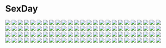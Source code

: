 # SexDay
![](https://konachan.com/image/dfcabc795af439bbbb6f0a6038fd953f/Konachan.com%20-%20165552%20ass%20blush%20chitetan%20green_eyes%20green_hair%20hatsune_miku%20pantyhose%20vocaloid.jpg)
![](https://konachan.com/jpeg/355c0e03e1aff858d3da73431fa1924c/Konachan.com%20-%20223623%20anthropomorphism%20beach%20bikini%20bow%20breasts%20cleavage%20kantai_collection%20long_hair%20pink_hair%20red_eyes%20sheepd%20swimsuit%20yuudachi_%28kancolle%29.jpg)
![](https://konachan.com/image/563a681a43db91004b8af10f6811577f/Konachan.com%20-%20151274%20binsen%20black_hair%20blue_eyes%20bow%20christmas%20dress%20hat%20long_hair%20original%20pantyhose%20pointed_ears%20stockings%20yellow_eyes.jpg)
![](https://konachan.com/image/b8b111153639f33811007804ceee705f/Konachan.com%20-%20205904%20armor%20elbow_gloves%20fate_grand_order%20fate_%28series%29%20fate_stay_night%20gloves%20hei_tong_shi%20mash_kyrielight%20navel%20purple_eyes%20short_hair.jpg)
![](https://konachan.com/jpeg/2be0087c01d39f0adc15cd49fdbe7a1e/Konachan.com%20-%20298510%20beach%20bikini%20blush%20breasts%20brown_hair%20cleavage%20clouds%20gloves%20headband%20long_hair%20navel%20rei_kun%20sky%20swimsuit%20thighhighs%20torn_clothes%20water%20yellow_eyes.jpg)
![](https://konachan.com/image/470fbebf3e27bc5fdf95483a8e54ed15/Konachan.com%20-%20301235%20blindfold%20breasts%20gray_hair%20limgae%20nier%20nier%3A_automata%20realistic%20short_hair%20watermark%20weapon%20yorha_unit_no._2_type_b.jpg)
![](https://konachan.com/image/901dfe3e20344052490fb21c5c1086af/Konachan.com%20-%20280787%20apron%20blush%20bow%20chihuri405%20choker%20dark%20long_hair%20maid%20orange_eyes%20original%20pink_hair%20yana_%28chihuri%29.jpg)
![](https://konachan.com/image/19d2b8d762848a025c4a9fce9a68b883/Konachan.com%20-%20296185%20censored%20close%20cum%20lolicept%20paizuri%20penis%20signed%20yahari_ore_no_seishun_love_come_wa_machigatteiru.%20yuigahama_yui%27s_mother.jpg)
![](https://konachan.com/image/57471ef5005d3f918273b3df89864b18/Konachan.com%20-%20130116%20armor%20artoria_pendragon_%28all%29%20blonde_hair%20fate_%28series%29%20fate_stay_night%20green_eyes%20saber%20sword%20tagme%20weapon.jpg)
![](https://konachan.com/image/2f07b2fc9ec2fdedf40b6d84b0b72623/Konachan.com%20-%2052243%20animal_ears%20foxgirl%20game_cg%20loli%20rindou_ruri%20tail%20tenshinranman%20yuzusoft.jpg)
![](https://konachan.com/image/0cb382969bd444aaef427e48a3767a1c/Konachan.com%20-%20303910%20bigrbear%20breasts%20brown_hair%20dark_skin%20long_hair%20mask%20nipples%20pussy%20sword%20uncensored%20weapon%20yellow_eyes.jpg)
![](https://konachan.com/image/76b55416ecc13f9e83dab8217585c908/Konachan.com%20-%20139128%202girls%20breasts%20calendar%20nipples%20no_bra%20open_shirt%20school_uniform%20softhouse-seal%20touma_kojiro_no_tantei_file.jpg)
![](https://konachan.com/image/8d2287e5de17f97c77e0da5a87bb13ed/Konachan.com%20-%20254184%20black_hair%20blue_eyes%20choker%20flowers%20long_hair%20original%20ribbons%20rugo%20shorts.jpg)
![](https://konachan.com/jpeg/a825bd975aa1fefd3220aa39063b1098/Konachan.com%20-%2043035%20akatsuki_no_goei%20breasts%20cum%20game_cg%20maid%20open_shirt%20penis%20pussy%20sex%20spread_legs%20syangrila%20tomose_shunsaku%20tsuki%20uncensored%20wet.jpg)
![](https://konachan.com/jpeg/1afd764e986511f118d77870ccced8f0/Konachan.com%20-%20265667%20breasts%20brown_hair%20frill%20game_cg%20green_eyes%20ikura_nagisa%20kami-machi_sana-chan%20long_hair%20takao_sana.jpg)
![](https://konachan.com/jpeg/d8eff030ebcaa496b5401d50fe0b93eb/Konachan.com%20-%20114423%20blue_hair%20hatsune_miku%20kuroneko_shiro%20vocaloid.jpg)
![](https://konachan.com/image/30d2d3b5653ac274817028ff93bb7104/Konachan.com%20-%20143412%20bow%20gray_eyes%20gray_hair%20headband%20katana%20konpaku_youmu%20myon%20petals%20short_hair%20sword%20teiraa%20touhou%20weapon.jpg)
![](https://konachan.com/jpeg/ac5ec3eedbbf99a6d429c27ebc11330d/Konachan.com%20-%20275446%20animal_ears%20braids%20breast_hold%20gray_hair%20japanese_clothes%20moon%20night%20original%20red_eyes%20rin2008%20sky%20thighhighs%20torii.jpg)
![](https://konachan.com/image/d5e99b259cdab419df3bb1efa802e8cd/Konachan.com%20-%20148733%20ebyo%20harry_potter%20remus_john_lupin%20sirius_black.jpg)
![](https://konachan.com/image/e760a7296e02d7dab73b4d8433272f77/Konachan.com%20-%2014119%20desert%20mamotte_shugogetten%20rishu.jpg)
![](https://konachan.com/jpeg/7958cbd42d11789ec35ae6dedecdaf59/Konachan.com%20-%20285436%20apron%20ass%20bed%20bow%20breasts%20cleavage%20dress%20headdress%20maid%20panties%20panty_pull%20short_hair%20stockings%20thighhighs%20underwear%20waifu2x%20watermark%20yang-do.jpg)
![](https://konachan.com/image/d490e7b815aa632f45aadebe1a4cbcd8/Konachan.com%20-%20129811%20barefoot%20breasts%20flowers%20gray_hair%20hidezi%20nipples%20original%20panties%20purple_eyes%20topless%20underwear.jpg)
![](https://konachan.com/jpeg/b110ecff7cc748d8249cd2ec3ec2adcd/Konachan.com%20-%20307768%20bed%20blush%20bra%20breasts%20cameltoe%20catgirl%20collar%20condom%20gray_hair%20hoodie%20navel%20original%20panties%20pussy%20ribbons%20shirt_lift%20underwear%20waifu2x%20yuyumatsu.jpg)
![](https://konachan.com/jpeg/ed545dfb8a5ae93980a633c8189962cb/Konachan.com%20-%20229888%20blonde_hair%20braids%20front_wing%20fukami_reina%20group%20gun%20headdress%20long_hair%20orange_eyes%20purple_eyes%20purple_hair%20scarf%20short_hair%20skirt%20tie%20weapon.jpg)
![](https://konachan.com/image/4e7ab1ebf176b50a691b1000a2b0b7c4/Konachan.com%20-%20128176%20chitose_shuusui%20original.jpg)
![](https://konachan.com/image/10e9cbc01bb352b28dd32ad68b4c8b70/Konachan.com%20-%20281332%20aliasing%20animal_ears%20anthropomorphism%20bikini%20catgirl%20girls_frontline%20glasses%20gray_hair%20kimuwaipu%20short_hair%20swimsuit%20tail%20yellow_eyes.jpg)
![](https://konachan.com/jpeg/1062c6e3bf9ca39f513b525fc2d19d9a/Konachan.com%20-%20172278%20akemi_homura%20black_hair%20bow_%28weapon%29%20cape%20dress%20group%20gun%20hat%20lemontea%20miki_sayaka%20pink_eyes%20pink_hair%20red_eyes%20red_hair%20spear%20sword%20tomoe_mami%20weapon.jpg)
![](https://konachan.com/jpeg/556c92d666b07adccea55fb1ef35ca25/Konachan.com%20-%20259495%20akitsuki_tsukasa%20anthropomorphism%20azur_lane%20unicorn_%28azur_lane%29.jpg)
![](https://konachan.com/image/223c9ee6800501cec70ad291b7cc358f/Konachan.com%20-%20117410%20boku_wa_tomodachi_ga_sukunai%20kashiwazaki_sena%20nipple_slip%20panties%20underwear.jpg)
![](https://konachan.com/image/9feb5e15e43c68b48b46a9d42f98af01/Konachan.com%20-%20231367%20blonde_hair%20boat%20book%20drink%20flowers%20hat%20kagayan1096%20long_hair%20orange_eyes%20original%20school_uniform%20water.jpg)
![](https://konachan.com/jpeg/94da486a84605c526294270025d66e24/Konachan.com%20-%20231988%202girls%20barefoot%20black_hair%20breast_grab%20breasts%20dark_skin%20long_hair%20magic%20nude%20red_eyes%20red_hair%20rexystark%20signed%20tan_lines%20tribadism%20yuri.jpg)
![](https://konachan.com/image/a24832306dc07fb32f625d9a3066d76b/Konachan.com%20-%2040918%20minase_lin%20sorairo_no_organ%20tagme.jpg)
![](https://konachan.com/image/9b8a077b0a1bd060353229b69b802b76/Konachan.com%20-%2071628%20all_male%20black_hair%20blood%20blue_eyes%20hibari_kyouya%20katekyou_hitman_reborn%20male%20moon%20short_hair.jpg)
![](https://konachan.com/image/e18fc0581dd5d5bb054bcdf22db47a93/Konachan.com%20-%20290191%20bed%20blush%20book%20butter_curry%20long_hair%20love_live%21_school_idol_project%20love_live%21_sunshine%21%21%20red_hair%20sakurauchi_riko%20school_uniform%20yellow_eyes.jpg)
![](https://konachan.com/image/f3e5b5d9d078996ee77af5e3a2fbb02e/Konachan.com%20-%2010556%20kanon%20kawasumi_mai%20norizou%20panties%20type-r%20underwear.jpg)
![](https://konachan.com/image/4130196b0d8c28f47a933f07c5259143/Konachan.com%20-%2042994%20amanchu%21%20amano_kozue%20beach%20kohinata_hikari%20swimsuit.jpg)
![](https://konachan.com/jpeg/828dae9920b66da04d38799cf70a9c45/Konachan.com%20-%2085901%20angel_beats%21%20hinata_hideki%20kousetsu%20pink_eyes%20pink_hair%20school_uniform%20yui_%28angel_beats%21%29.jpg)
![](https://konachan.com/image/0c8ab8a00111745223019d9346e54b6b/Konachan.com%20-%20265825%20animal_ears%20anthropomorphism%20azur_lane%20lengchan_%28fu626878068%29%20tail%20unicorn_%28azur_lane%29%20yuudachi_%28azur_lane%29.jpg)
![](https://konachan.com/image/a31438414c8c7ebc878b3d2d0283e9b8/Konachan.com%20-%20156148%20animal%20brown_hair%20hat%20headband%20katana%20long_hair%20ofuda%20original%20ponytail%20purple_hair%20red_hair%20ryota-h%20scarf%20short_hair%20spear%20staff%20sword%20weapon.jpg)
![](https://konachan.com/jpeg/9b32081140d86522a01130c6de43201d/Konachan.com%20-%20262734%20breasts%20censored%20coffee-kizoku%20cure_girl%20fingering%20game_cg%20long_hair%20masturbation%20navel%20no_bra%20panties%20shirt_lift%20spread_legs%20underwear%20white_hair.jpg)
![](https://konachan.com/image/7bdc07a199fa0b7a49a41fbca572863d/Konachan.com%20-%2048083%20akiyama_mio%20hirasawa_yui%20k-on%21%20kotobuki_tsumugi%20tainaka_ritsu.jpg)
![](https://konachan.com/jpeg/6fce42f8ea7705dc08b4595d02d13e92/Konachan.com%20-%20277361%20aqua_hair%20armor%20brown_eyes%20brown_hair%20dress%20garter%20group%20headdress%20long_hair%20male%20scenic%20short_hair%20spear%20thighhighs%20wasabi60%20weapon%20white_hair.jpg)
![](https://konachan.com/image/e2504ae3f08793a227e5b0aec1f74bd1/Konachan.com%20-%2034900%20dragonaut%20dragonaut_the_resonance.jpg)
![](https://konachan.com/jpeg/6cc415e35b1e0ceb9079c45e2f5ed89d/Konachan.com%20-%20306516%20blush%20breasts%20fate_grand_order%20fate_%28series%29%20mash_kyrielight%20morizono_shiki%20navel%20nipples%20no_bra%20nopan%20open_shirt%20purple_eyes%20purple_hair.jpg)
![](https://konachan.com/jpeg/2931a68730fbd8c19e2b8411cf30ffea/Konachan.com%20-%20118020%20animal%20animal_ears%20blonde_hair%20blue_eyes%20blush%20cat%20cat_smile%20chen%20chibi%20foxgirl%20multiple_tails%20rebecca_%28naononakukoroni%29%20tail%20touhou%20yakumo_ran.jpg)
![](https://konachan.com/jpeg/3d56eb91a45e3f5f873ed68eac05cba1/Konachan.com%20-%20140936%20bishoujo_mangekyou%20bondage%20breasts%20censored%20game_cg%20green_hair%20hanazato_megumi%20happoubi_jin%20nipples%20omega_star%20rope%20sex%20short_hair%20wet.jpg)
![](https://konachan.com/jpeg/01d6047dc4ebb1c8eb5bc2cd6c65fcd4/Konachan.com%20-%20236165%20bicycle%20building%20clouds%20male%20mks%20original%20petals%20scenic%20short_hair%20sky%20stars%20sunset.jpg)
![](https://konachan.com/jpeg/165d9cef25a41178ced5e60abeef22d2/Konachan.com%20-%2019224%20close%20fuura_kafuka%20sayonara_zetsubou_sensei.jpg)
![](https://konachan.com/image/fd7abfd5ec246f699f7af1812f400480/Konachan.com%20-%20170059%20anjou_naruko%20blue_eyes%20blue_hair%20brown_hair%20glasses%20honma_meiko%20joseph_lee%20kimono%20mirror%20moon%20petals%20red_eyes%20umbrella%20white_hair%20yukata.jpg)
![](https://konachan.com/jpeg/54229d9292f261245dffb9e085e54963/Konachan.com%20-%20271531%202girls%20black_hair%20butterfly%20hiten_goane_ryu%20scan%20school_uniform.jpg)
![](https://konachan.com/jpeg/920a3733cfd1da2ac1e155390c7e61fa/Konachan.com%20-%20165957%20between_shizuki%20black_hair%20headphones%20original%20school_uniform%20short_hair.jpg)
![](https://konachan.com/image/fad645822c4a1fa367fd2a95272cba63/Konachan.com%20-%20100968%202girls%20japanese_clothes%20miko%20original%20polychromatic%20tagme%20yunco.jpg)
![](https://konachan.com/jpeg/1bd0b00a7b996ffe0ea08f884761d944/Konachan.com%20-%20169296%20aono_sena%20blush%20bra%20breasts%20censored%20game_cg%20handjob%20mtu%20nipples%20orange_hair%20panties%20penis%20ponytail%20score%20shirt_lift%20short_hair%20skirt%20underwear.jpg)
![](https://konachan.com/jpeg/925b142c4a9b375d4b7cf5fb9652fca0/Konachan.com%20-%20151563%20bikini%20blush%20bow%20breasts%20cleavage%20clouds%20drink%20food%20fruit%20game_cg%20gray_hair%20heart%20long_hair%20onose_mana%20red_eyes%20ribbons%20swimsuit%20whirlpool.jpg)
![](https://konachan.com/image/f4b268396810b642158d07848da004ae/Konachan.com%20-%2016638%20dress%20flandre_scarlet%20hat%20hong_meiling%20izayoi_sakuya%20mage%20maid%20patchouli_knowledge%20red_eyes%20remilia_scarlet%20touhou%20vampire%20weapon%20wings%20yuuki_tatsuya.jpg)
![](https://konachan.com/image/f14d26d63f1a319d0d272f0dfd489812/Konachan.com%20-%20255899%20bondage%20bow%20fate_grand_order%20fate_%28series%29%20gensui%20headdress%20jeanne_d%27arc_alter%20long_hair%20navel%20no_bra%20nopan%20ribbons%20underboob%20white_hair%20yellow_eyes.jpg)
![](https://konachan.com/jpeg/7f52192740b3ca1eff748933c7ecc958/Konachan.com%20-%20273323%20ass%20ass_grab%20blonde_hair%20braids%20dannex009%20grancrest_senki%20nude%20penis%20pussy%20sex%20short_hair%20siluca_meletes%20uncensored.jpg)
![](https://konachan.com/jpeg/b7b12b7f98edc174af2ac8b5088eafc5/Konachan.com%20-%209094%20duplicate%20hiiragi_kagami%20hiiragi_tsukasa%20lucky_star.jpg)
![](https://konachan.com/image/cdc35ff26a83d23cdcc882a21dbccfce/Konachan.com%20-%20270734%20black_hair%20close%20green_eyes%20kurosawa_dia%20long_hair%20love_live%21_school_idol_project%20love_live%21_sunshine%21%21%20papi_%28papiron100%29%20school_uniform%20signed%20water.jpg)
![](https://konachan.com/image/878bbaabb02374ef767973c79fca120a/Konachan.com%20-%20274343%20breasts%20choker%20cleavage%20cosplay%20fate_%28series%29%20garter_belt%20gloves%20khanshin%20long_hair%20necklace%20pink_eyes%20purple_hair%20thighhighs%20wet%20wristwear.jpg)
![](https://konachan.com/image/e4421f9ce54ac09000ab2d5e1003146f/Konachan.com%20-%2014921%20black_eyes%20black_hair%20brown_eyes%20brown_hair%20gray_eyes%20headband%20hyuuga_neji%20male%20naruto%20rock_lee%20tenten.jpg)
![](https://konachan.com/jpeg/0828a1c64bc934f163fbd9af23b234cd/Konachan.com%20-%20287399%20blonde_hair%20brown_eyes%20dress%20gloves%20gradient%20headphones%20shigaraki_%28strobe_blue%29%20short_hair%20staff%20touhou%20toyosatomimi_no_miko%20wristwear.jpg)
![](https://konachan.com/image/e010781e7a0bdcbb49041a54749c542d/Konachan.com%20-%20275730%20armor%20blonde_hair%20blush%20braids%20breasts%20chain%20couch%20elbow_gloves%20gloves%20green_eyes%20headdress%20nipples%20open_shirt%20rohgun%20short_hair%20sword%20weapon.jpg)
![](https://konachan.com/image/7a404966f6367060a36b130f01097b13/Konachan.com%20-%20142292%20blue_hair%20faefaea%20food%20fruit%20hat%20hinanawi_tenshi%20leaves%20long_hair%20polychromatic%20red_eyes%20sword%20touhou%20weapon.jpg)
![](https://konachan.com/image/4445af8f0c76a5055ce79aea9326287d/Konachan.com%20-%2077183%20arisato_minato%20iori_junpei%20painpa%20persona%20persona_3%20takeba_yukari.jpg)
![](https://konachan.com/image/b029afb15e77fe50c5c50f40d91494c7/Konachan.com%20-%2088063%20animal_ears%20bakemonogatari%20bra%20breasts%20cleavage%20hanekawa_tsubasa%20k10k%20monogatari_%28series%29%20underwear%20yellow_eyes.jpg)
![](https://konachan.com/image/520398074a8b63630b9b19a2b30c0b40/Konachan.com%20-%2061274%20nagato_yuki%20suzumiya_haruhi_no_yuutsu%20wedding_attire%20white.jpg)
![](https://konachan.com/jpeg/acb5d7f9e997d69a4c2c1c8d32d69be6/Konachan.com%20-%2018037%20gun%20school_uniform%20suzumiya_haruhi%20suzumiya_haruhi_no_yuutsu%20weapon%20zono_%28rinkara-sou%29.jpg)
![](https://konachan.com/image/54dba9dadfde48a5d2f23a37bd067a13/Konachan.com%20-%2032187%20cherry%20food%20fruit%20kantoku%20scan%20tagme%20tagme_%28character%29.jpg)
![](https://konachan.com/jpeg/540f52e3a4c0dfdd59ff13e0d2cbfe2d/Konachan.com%20-%20217121%20amami_mikihiro%20blair_eisenach%20breasts%20kuusen_madoushi_kouhosei_no_kyoukan%20navel%20nopan%20scan%20sleeping%20white_hair.jpg)
![](https://konachan.com/image/4042d0f02d78face1f9f8fc0641f082a/Konachan.com%20-%2073866%20angel_beats%21%20guitar%20instrument%20iwasawa_masami%20pink_eyes%20pink_hair%20tears.jpg)
![](https://konachan.com/image/df18cf366f5d3fd3a10b086b978e36b2/Konachan.com%20-%20295881%202girls%20black_hair%20blonde_hair%20blue_eyes%20breasts%20headdress%20long_hair%20navel%20ogata_tei%20petals%20ribbons%20short_hair%20sword%20weapon%20wristwear.jpg)
![](https://konachan.com/image/dbdb016774c821e5f9ad6249b40f9aa9/Konachan.com%20-%20102704%20calendar%20compa%20hyperdimension_neptunia%20long_hair%20tsunako.jpg)
![](https://konachan.com/image/a2a2c56f5de0d066073ba9875d55f415/Konachan.com%20-%20146563%20dangan-ronpa%20dangan-ronpa_2%20kuro_no_haijin%20sonia_nevermind%20tanaka_gundam.jpg)
![](https://konachan.com/image/9faffc774408147ff20f9dfd739f7e03/Konachan.com%20-%2059232%202girls%20aliasing%20ball%20beach%20bikini%20blue_hair%20choco_chip%20jpeg_artifacts%20onoshima_kusumi%20prima_stella%20swimsuit%20touhouin_shizuka.jpg)
![](https://konachan.com/image/0650e4929f7262d7d282fc88122934d3/Konachan.com%20-%20207843%20blonde_hair%20cropped%20elbow_gloves%20gloves%20green_eyes%20headband%20panties%20qing_shui%20rensouhou-chan%20school_uniform%20skirt%20thighhighs%20underwear%20zettai_ryouiki.jpg)
![](https://konachan.com/jpeg/bcd50568501a1b5ded8d6e444587fdd8/Konachan.com%20-%2068794%20bed%20blue_eyes%20blush%20breasts%20garter_belt%20gloves%20happoubi_jin%20long_hair%20navel%20orifushi_akina%20panties%20red_hair%20stockings%20topless%20underwear.jpg)
![](https://konachan.com/image/09530b0c24e85dfbfd3b12d1cb22b54f/Konachan.com%20-%20191251%20animal%20blush%20bow%20breasts%20candy%20cleavage%20dress%20flowers%20fox%20hat%20katana%20lollipop%20myon%20rain_lan%20red_eyes%20ribbons%20sword%20tail%20touhou%20umbrella%20weapon%20witch.jpg)
![](https://konachan.com/image/e30daa66f085473686a70c893695bbb7/Konachan.com%20-%20193845%20android_18%20blonde_hair%20breasts%20censored%20dragonball%20nel-zel_formula%20nipples%20nude%20pussy.jpg)
![](https://konachan.com/jpeg/0771d53ed07cff4515b32042649db20a/Konachan.com%20-%20200499%202-g%20black_hair%20breast_grab%20breasts%20censored%20game_cg%20long_hair%20nipples%20nude%20penis%20pussy_juice%20red_hair%20sex%20short_hair%20softhouse-seal%20wet%20yellow_eyes.jpg)
![](https://konachan.com/image/78b50501333c58f68bedc4c6cc43c1e2/Konachan.com%20-%20116246%20animal%20boots%20isora_hibari%20long_hair%20mawaru_penguindrum%20megami%20penguin%20scan%20takakura_himari%20utada_hikari.jpg)
![](https://konachan.com/jpeg/1e9a93f1b724e39c7899557329682e10/Konachan.com%20-%20126306%20black_hair%20blue_hair%20bodysuit%20brown_hair%20crossover%20flowers%20glasses%20katou_marika%20kyouno_madoka%20long_hair%20purple_eyes%20skintight%20thighhighs.jpg)
![](https://konachan.com/jpeg/54def1c08932902a8b07b7669c071f13/Konachan.com%20-%20107207%20ao_no_exorcist%20black_hair%20blue_eyes%20glasses%20okumura_rin%20okumura_yukio%20pointed_ears%20tail%20third-party_edit%20tie.jpg)
![](https://konachan.com/image/bfa2db08ef60aaac824ac551f156b56e/Konachan.com%20-%2028649%20blue_hair%20blush%20censored%20chu_x_chu%20cum%20penis%20pussy%20red_eyes%20spread_legs.jpg)
![](https://konachan.com/image/23ab074c54dd61e6c242df780454b43d/Konachan.com%20-%20252655%20blush%20brown_hair%20clouds%20eretto%20gray_hair%20green_eyes%20long_hair%20pink_eyes%20scan%20short_hair%20skirt%20sky%20wink.jpg)
![](https://konachan.com/jpeg/262b302e75f3aaea1d8802cf2ec35100/Konachan.com%20-%2066938%20hatsune_miku%20polychromatic%20tansuke%20twintails%20vocaloid.jpg)
![](https://konachan.com/jpeg/72f2ff3c75bc6b36718016fbbf68f4ce/Konachan.com%20-%20195748%20anus%20blush%20breasts%20chuablesoft%20game_cg%20hatori_piyoko%20long_hair%20nipples%20no_bra%20nopan%20open_shirt%20pussy%20pussy_juice%20spread_legs%20thighhighs%20uncensored.jpg)
![](https://konachan.com/image/9dea8754a367eecc49328daa937b2834/Konachan.com%20-%20147334%20amami_haruka%20idolmaster%20takatsuki_yayoi.jpg)
![](https://konachan.com/jpeg/fccd7c0abffb474217faaa7d9782bc45/Konachan.com%20-%20108856%202girls%20animal%20animal_ears%20blonde_hair%20braids%20brown_eyes%20brown_hair%20dog%20dog_days%20doggirl%20foxgirl%20green_eyes%20kimono%20long_hair%20ponytail%20ribbons%20tail.jpg)
![](https://konachan.com/image/154476f9278ec0fcfab370d19b58f68f/Konachan.com%20-%2093409%20black_hair%20blonde_hair%20dress%20katahane%20long_hair%20short_hair.jpg)
![](https://konachan.com/jpeg/4cdc5682a444da415ba18c2abec47853/Konachan.com%20-%20159371%20%40clare%20ass%20black_hair%20garter%20mikasa_ackerman%20no_bra%20panties%20shingeki_no_kyojin%20short_hair%20underwear%20white.jpg)
![](https://konachan.com/jpeg/17f24989c88c11858d846d07e473d165/Konachan.com%20-%20258765%202girls%20animal%20azur_lane%20breasts%20dog%20doggirl%20fang%20long_hair%20navel%20no_bra%20red_eyes%20skirt%20socks%20tail%20tattoo%20underboob%20weapon%20wolfgirl%20wristwear.jpg)
![](https://konachan.com/image/13ecda2e4a6b6e62030e3a7b560935a5/Konachan.com%20-%2066891%20blood%20furudo_erika%20gun%20umineko_no_naku_koro_ni%20weapon.jpg)
![](https://konachan.com/image/cf15cf747247e993f1e7d1f6c9c8a6b6/Konachan.com%20-%20196264%20gray_hair%20hat%20japanese_clothes%20kimono%20red_eyes%20risutaru%20spear%20sukuna_shinmyoumaru%20touhou%20weapon.jpg)
![](https://konachan.com/image/6bbbc5c0a96286ce43e6a980b33919ce/Konachan.com%20-%20301712%20cherry_blossoms%20cuko%20drink%20flowers%20food%20group%20long_hair%20orange_eyes%20purple_eyes%20red_eyes%20thighhighs%20twintails%20yellow_eyes%20zhanjian_shaonu.jpg)
![](https://konachan.com/image/683c0d1244a40494f617e49337f87d95/Konachan.com%20-%20214725%20ass%20blue_eyes%20blue_hair%20blush%20boots%20bubbles%20hat%20kawashiro_nitori%20lzh%20school_swimsuit%20swimsuit%20touhou%20twintails%20underwater%20water.jpg)
![](https://konachan.com/image/0d2368294281fd4c1548525b96d0d750/Konachan.com%20-%2091087%20dark%20fujiwara_no_mokou%20long_hair%20red_eyes%20tan_%28carbon%29%20touhou%20white_hair.jpg)
![](https://konachan.com/image/9144e3863809023809124e8afdb55bfd/Konachan.com%20-%2093660%20blonde_hair%20blue_eyes%20japanese_clothes%20kagamine_len%20kagamine_rin%20kimono%20kiss%20male%20vocaloid.jpg)
![](https://konachan.com/image/9e65b11873a624f1a1a5658139b91c51/Konachan.com%20-%20104653%20aqua_hair%20glasses%20hatsune_miku%20microphone%20ringo78%20thighhighs%20vocaloid.jpg)
![](https://konachan.com/image/b20dbff768800993ce0660aa43379e2e/Konachan.com%20-%20160739%20beach%20blue_eyes%20blue_hair%20bow%20cirno%20dress%20fairy%20flowers%20hamachi_hazuki%20see_through%20touhou%20tree%20wet%20wings.jpg)
